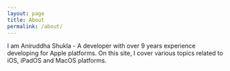 ```yaml
---
layout: page
title: About
permalink: /about/
---
```


I am Aniruddha Shukla - A developer with over 9 years experience developing for Apple platforms. On this site, I cover various topics related to
iOS, iPadOS and MacOS platforms.
